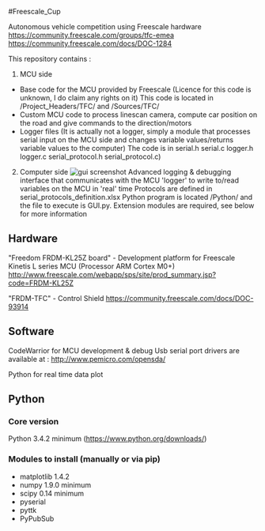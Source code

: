 #Freescale_Cup

Autonomous vehicle competition using Freescale hardware
https://community.freescale.com/groups/tfc-emea
https://community.freescale.com/docs/DOC-1284

This repository contains :

1. MCU side
  * Base code for the MCU provided by Freescale (Licence for this code is unknown, I do claim any rights on it)
  This code is located in /Project_Headers/TFC/ and /Sources/TFC/
  * Custom MCU code to process linescan camera, compute car position on the road and give commands to the direction/motors 
  * Logger files (It is actually not a logger, simply a module that processes serial input on the MCU side and changes variable values/returns variable values to the computer)
  The code is in serial.h serial.c logger.h logger.c serial_protocol.h serial_protocol.c)

2. Computer side
![gui screenshot](https://github.com/Overdrivr/Freescale_Cup/gui.png "GUI Screenshot")
  Advanced logging & debugging interface that communicates with the MCU 'logger' to write to/read variables on the MCU in 'real' time
  Protocols are defined in serial_protocols_definition.xlsx
  Python program is located /Python/ and the file to execute is GUI.py. Extension modules are required, see below for more information

## Hardware

"Freedom FRDM-KL25Z board" - Development platform for Freescale Kinetis L series MCU (Processor ARM Cortex M0+)
http://www.freescale.com/webapp/sps/site/prod_summary.jsp?code=FRDM-KL25Z

"FRDM-TFC" - Control Shield 
https://community.freescale.com/docs/DOC-93914

## Software
CodeWarrior for MCU development & debug
Usb serial port drivers are available at : http://www.pemicro.com/opensda/


Python for real time data plot

## Python 
### Core version
Python 3.4.2 minimum (https://www.python.org/downloads/)

### Modules to install (manually or via pip)
* matplotlib 1.4.2 
* numpy 1.9.0 minimum
* scipy 0.14 minimum
* pyserial
* pyttk
* PyPubSub

